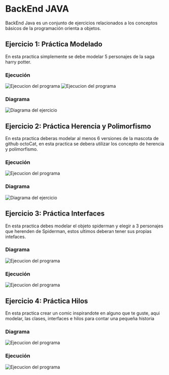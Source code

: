 # BackEnd JAVA

BackEnd Java es un conjunto de ejercicios relacionados a los conceptos básicos
de la programación orienta a objetos.

## Ejercicio 1: Práctica Modelado
En esta practica simplemente se debe modelar 5 personajes de la saga harry potter.


### Ejecución
![Ejecucion del programa](src/practicaHarry/ejecucion/img.png)
![Ejecucion del programa](src/practicaHarry/ejecucion/img_1.png)

### Diagrama
![Diagrama del ejercicio](src/practicaHarry/diagrama/BackEnd-ejercicio1.jpg)

## Ejercicio 2: Práctica Herencia y Polimorfismo
En esta practica deberas modelar al menos 6 versiones de la mascota de github octoCat, en esta practica se debera utilizar
los concepto de herencia y polimorfismo.

### Ejecución
![Ejecucion del programa](src/practicaMona/ejecucion/img.png)

### Diagrama
![Diagrama del ejercicio](src/practicaMona/diagrama/BackEnd-ejercicio2.jpg)

## Ejercicio 3: Práctica Interfaces
En esta practica debes modelar el objeto spiderman y elegir a 3 personajes que herenden de Spiderman, estos ultimos deberan tener
sus propias intefaces.

### Diagrama
![Ejecucion del programa](src/practicaMultiverse/diagrama/BackEnd-ejercicio3.png)

### Ejecución
![Ejecucion del programa](src/practicaMultiverse/ejecucion/ejecucion.gif)

 ## Ejercicio 4: Práctica Hilos
 En esta practica crear un comic inspirandote en alguno que te guste, aqui modelar, las clases, interfaces e hilos para
 contar una pequeña historia

 ### Diagrama
 ![Ejecucion del programa](src/practicaComic/diagrama/BackEnd-ejercicio4.png)

### Ejecución
![Ejecucion del programa](src/practicaComic/ejecucion/ejecucion.gif)